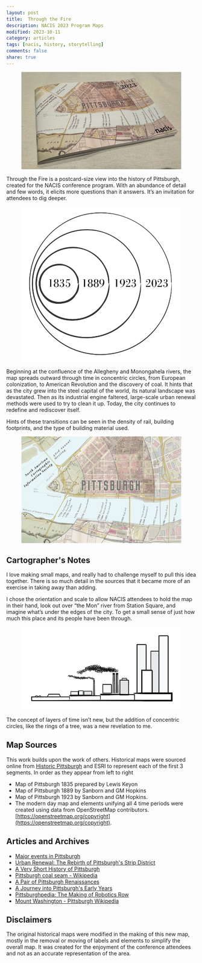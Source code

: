 ```yaml
---
layout: post
title:  Through the Fire
description: NACIS 2023 Program Maps
modified: 2023-10-11
category: articles
tags: [nacis, history, storytelling]
comments: false
share: true
---
```


<figure>
    <a href="/files/NACIS_2023_printed.jpg"><img src="/files/NACIS_2023_printed.jpg"></a>
    <figcaption></figcaption>
</figure>

Through the Fire is a postcard-size view into the history of Pittsburgh, created for the NACIS conference program. With an abundance of detail and few words, it elicits more questions than it answers.  It’s an invitation for attendees to dig deeper.

<figure class='half'>
    <a href="/files/NACIS_2023_rings.png"><img src="/files/NACIS_2023_rings.png"></a>
    <figcaption></figcaption>
</figure>

Beginning at the confluence of the Allegheny and Monongahela rivers, the map spreads outward through time in concentric circles, from European colonization, to American Revolution and the discovery of coal. It hints that as the city grew into the steel capital of the world, its natural landscape was devastated. Then as its industrial engine faltered, large-scale urban renewal methods were used to try to clean it up.  Today, the city continues to redefine and rediscover itself.

Hints of these transitions can be seen in the density of rail, building footprints, and the type of building material used.

<figure>
    <a href="/files/Cover_v3_600ppi_nobleed.png"><img src="/files/Cover_v3_600ppi_nobleed.png"></a>
    <figcaption></figcaption>
</figure>

## Cartographer's Notes

I love making small maps, and really had to challenge myself to pull this idea together.  There is so much detail in the sources that it became more of an exercise in taking away than adding.

I chose the orientation and scale to allow NACIS attendees to hold the map in their hand, look out over “the Mon” river from Station Square, and imagine what’s under the edges of the city. To get a small sense of just how much this place and its people have been through.

<figure class='half'>
    <a href="/files/NACIS_2023_sideview.png"><img src="/files/NACIS_2023_sideview.png"></a>
    <figcaption></figcaption>
</figure>

The concept of layers of time isn’t new, but the addition of concentric circles, like the rings of a tree, was a new revelation to me.

## Map Sources

This work builds upon the work of others.  Historical maps were sourced online from [Historic Pittsburgh](https://historicpittsburgh.org/pittsburgh-maps) and ESRI to represent each of the first 3 segments. In order as they appear from left to right

* Map of Pittsburgh 1835 prepared by Lewis Keyon
* Map of Pittsburgh 1889 by Sanborn and GM Hopkins
* Map of Pittsburgh 1923 by Sanborn and GM Hopkins.
* The modern day map and elements unifying all 4 time periods were created using data from OpenStreetMap contributors. [https://openstreetmap.org/copyright](https://openstreetmap.org/copyright).

## Articles and Archives

* [Major events in Pittsburgh](https://www.timetoast.com/timelines/major-events-in-pittsburgh)
* [Urban Renewal: The Rebirth of Pittsburgh's Strip District](https://www.smartcitiesdive.com/ex/sustainablecitiescollective/rebirth-pittsburgh-s-strip-district/181506/)
* [A Very Short History of Pittsburgh](https://pittsburghquarterly.com/articles/a-very-brief-history-of-pittsburgh/)
* [Pittsburgh coal seam - Wikipedia](https://en.wikipedia.org/wiki/Pittsburgh_coal_seam)
* [A Pair of Pittsburgh Renaissances](https://positivelypittsburgh.com/pairofrenaissances/)
* [A Journey into Pittsburgh's Early Years](https://positivelypittsburgh.com/a-journey-into-pittsburghs-early-years/)
* [Pittsburghpedia: The Making of Robotics Row](https://theincline.com/2019/10/02/pittsburghpedia-the-making-of-robotics-row-coined-locally-and-known-globally/)
* [Mount Washington - Pittsburgh Wikipedia](https://en.wikipedia.org/wiki/Mount_Washington,_Pittsburgh_(mountain))

## Disclaimers

The original historical maps were modified in the making of this new map, mostly in the removal or moving of labels and elements to simplify the overall map.  It was created for the enjoyment of the conference attendees and not as an accurate representation of the area.